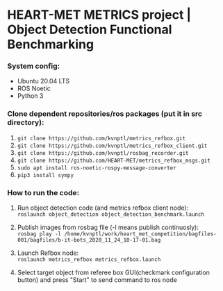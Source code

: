 # HEART-MET METRICS project | Object Detection Functional Benchmarking

### System config:
- Ubuntu 20.04 LTS
- ROS Noetic
- Python 3

### Clone dependent repositories/ros packages (put it in src directory):

1. `git clone https://github.com/kvnptl/metrics_refbox.git`
2. `git clone https://github.com/kvnptl/metrics_refbox_client.git`
3. `git clone https://github.com/kvnptl/rosbag_recorder.git`
4. `git clone https://github.com/HEART-MET/metrics_refbox_msgs.git`
5. `sudo apt install ros-noetic-rospy-message-converter`
6. `pip3 install sympy`

### How to run the code:

1. Run object detection code (and metrics refbox client node):  
`roslaunch object_detection object_detection_benchmark.launch`

2. Publish images from rosbag file (-l means publish continuosly):  
`rosbag play -l /home/kvnptl/work/heart_met_competition/bagfiles-001/bagfiles/b-it-bots_2020_11_24_10-17-01.bag`

3. Launch Refbox node:  
`roslaunch metrics_refbox metrics_refbox.launch`

4. Select target object from referee box GUI(checkmark configuration button) and press "Start" to send command to ros node

